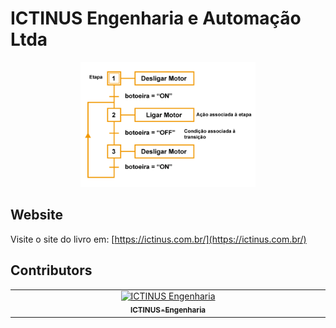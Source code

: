 # ICTINUS Engenharia e Automação Ltda

<p align="center">
  <img src="coverGrafcet.png" height="200" alt="Cover Image"/>
</p>

## Website

Visite o site do livro em: [https://ictinus.com.br/](https://ictinus.com.br/)

## Contributors

<!-- ALL-CONTRIBUTORS-LIST:START - Do not remove or modify this section -->
<!-- prettier-ignore-start -->
<!-- markdownlint-disable -->
<table>
  <tbody>
    <tr>
      <td align="center" valign="top" width="20%"><a href="https://github.com/ICTINUS-Engenharia"><img src="https://avatars.githubusercontent.com/ICTINUS-Engenharia?s=100" width="100px;" alt="ICTINUS Engenharia"/><br /><sub><b>ICTINUS-Engenharia</b></sub></a><br /></td>
    </tr>
  </tbody>
</table>

<!-- markdownlint-restore -->
<!-- prettier-ignore-end -->
